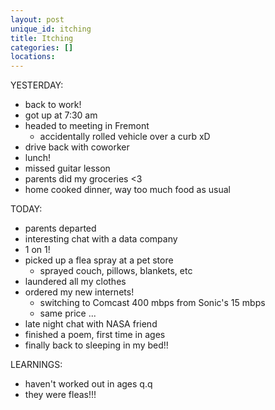```yaml
---
layout: post
unique_id: itching
title: Itching
categories: []
locations: 
---
```


YESTERDAY:
* back to work!
* got up at 7:30 am
* headed to meeting in Fremont
  * accidentally rolled vehicle over a curb xD
* drive back with coworker
* lunch!
* missed guitar lesson
* parents did my groceries <3
* home cooked dinner, way too much food as usual

TODAY:
* parents departed
* interesting chat with a data company
* 1 on 1!
* picked up a flea spray at a pet store
  * sprayed couch, pillows, blankets, etc
* laundered all my clothes
* ordered my new internets!
  * switching to Comcast 400 mbps from Sonic's 15 mbps
  * same price ...
* late night chat with NASA friend
* finished a poem, first time in ages
* finally back to sleeping in my bed!!

LEARNINGS:
* haven't worked out in ages q.q
* they were fleas!!!
